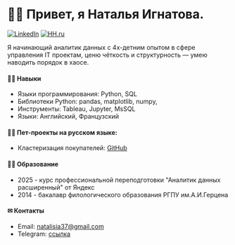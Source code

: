 # 🙋‍♀️ Привет, я Наталья Игнатова.


[![LinkedIn](https://img.shields.io/badge/LinkedIn-0077B5?style=for-the-badge&logo=linkedin&logoColor=white)]([https://www.linkedin.com/in/твой_профиль](https://www.linkedin.com/in/natalia-ignatova-222aa688/)) [![HH.ru](https://img.shields.io/badge/HH.ru-darkgray?style=for-the-badge&logo=briefcase&logoColor=white)]([https://hh.ru/resume/твой_профиль](https://hh.ru/resume/35c1a4f0ff0f80ecd90039ed1f365366507737))



Я начинающий аналитик данных с 4х-детним опытом в сфере управления IT проектам, ценю чёткость и структурность — умею наводить порядок в хаосе.  


#### 👩‍🔧 Навыки
* Языки программирования: Python, SQL
* Библиотеки Python: pandas, matplotlib, numpy, 
* Инструменты: Tableau, Jupyter, MsSQL
* Языки: Английский, Французский
  
#### 👩‍💻  Пет-проекты на русском языке:
* Кластеризация покупателей:  [GitHub](https://github.com/Natasha-ign/Projects/blob/main/e-com_customer%20clusters/e-com_%D0%B2%D1%8B%D1%8F%D0%B2%D0%BB%D0%B5%D0%BD%D0%B8%D0%B5%20%D0%BF%D1%80%D0%BE%D1%84%D0%B8%D0%BB%D0%B5%D0%B9%20%D0%BF%D0%BE%D1%82%D1%80%D0%B5%D0%B1%D0%BB%D0%B5%D0%BD%D0%B8%D1%8F.ipynb)  


#### 👩‍🎓 Образование
 * 2025 - курс профессиональной переподготовки "Аналитик данных расширенный" от Яндекс
 * 2014 - бакалавр филологического образования РГПУ им.А.И.Герцена

#### ✉ Контакты
* Email: natalisia37@gmail.com
* Telegram: [ссылка](https://t.me/natasha_ign)



